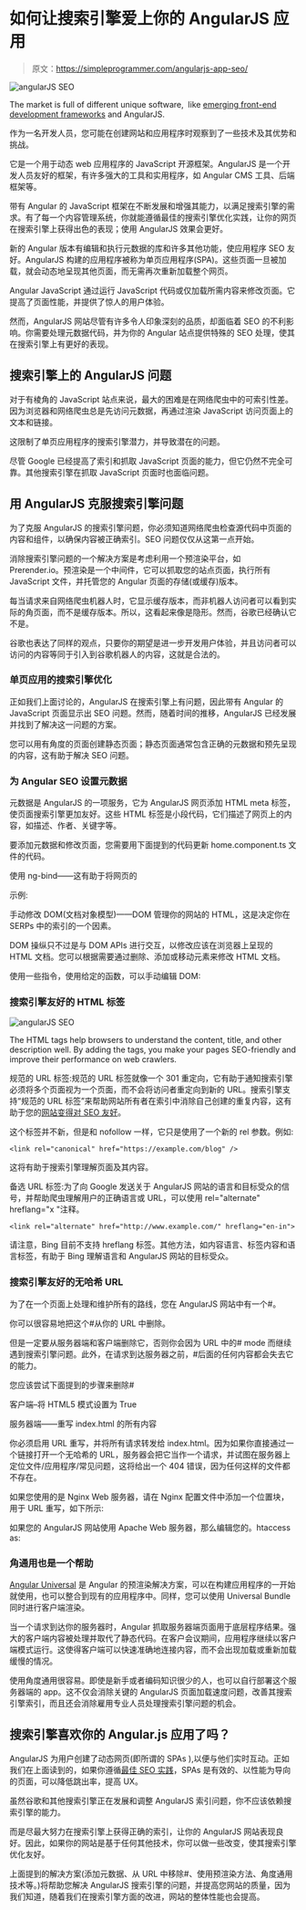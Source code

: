# 如何让搜索引擎爱上你的 AngularJS 应用

> 原文：<https://simpleprogrammer.com/angularjs-app-seo/>

![angularJS SEO](img/14443eddbf3ccb49dcee8a05c11c7111.png)

The market is full of different unique software,  like [emerging front-end development frameworks](https://simpleprogrammer.com/top-10-emerging-front-end-frameworks/) and AngularJS.

作为一名开发人员，您可能在创建网站和应用程序时观察到了一些技术及其优势和挑战。

它是一个用于动态 web 应用程序的 JavaScript 开源框架。AngularJS 是一个开发人员友好的框架，有许多强大的工具和实用程序，如 Angular CMS 工具、后端框架等。

带有 Angular 的 JavaScript 框架在不断发展和增强其能力，以满足搜索引擎的需求。有了每一个内容管理系统，你就能遵循最佳的搜索引擎优化实践，让你的网页在搜索引擎上获得出色的表现；使用 AngularJS 效果会更好。

新的 Angular 版本有编辑和执行元数据的库和许多其他功能，使应用程序 SEO 友好。AngularJS 构建的应用程序被称为单页应用程序(SPA)。这些页面一旦被加载，就会动态地呈现其他页面，而无需再次重新加载整个网页。

Angular JavaScript 通过运行 JavaScript 代码或仅加载所需内容来修改页面。它提高了页面性能，并提供了惊人的用户体验。

然而，AngularJS 网站尽管有许多令人印象深刻的品质，却面临着 SEO 的不利影响。你需要处理元数据代码，并为你的 Angular 站点提供特殊的 SEO 处理，使其在搜索引擎上有更好的表现。

## 搜索引擎上的 AngularJS 问题

对于有棱角的 JavaScript 站点来说，最大的困难是在网络爬虫中的可索引性差。因为浏览器和网络爬虫总是先访问元数据，再通过渲染 JavaScript 访问页面上的文本和链接。

这限制了单页应用程序的搜索引擎潜力，并导致潜在的问题。

尽管 Google 已经提高了索引和抓取 JavaScript 页面的能力，但它仍然不完全可靠。其他搜索引擎在抓取 JavaScript 页面时也面临问题。

## 用 AngularJS 克服搜索引擎问题

为了克服 AngularJS 的搜索引擎问题，你必须知道网络爬虫检查源代码中页面的内容和组件，以确保内容被正确索引。SEO 问题仅仅从这第一点开始。

消除搜索引擎问题的一个解决方案是考虑利用一个预渲染平台，如 Prerender.io。预渲染是一个中间件，它可以抓取您的站点页面，执行所有 JavaScript 文件，并托管您的 Angular 页面的存储(或缓存)版本。

每当请求来自网络爬虫机器人时，它显示缓存版本，而非机器人访问者可以看到实际的角页面，而不是缓存版本。所以，这看起来像是隐形。然而，谷歌已经确认它不是。

谷歌也表达了同样的观点，只要你的期望是进一步开发用户体验，并且访问者可以访问的内容等同于引入到谷歌机器人的内容，这就是合法的。

### 单页应用的搜索引擎优化

正如我们上面讨论的，AngularJS 在搜索引擎上有问题，因此带有 Angular 的 JavaScript 页面显示出 SEO 问题。然而，随着时间的推移，AngularJS 已经发展并找到了解决这一问题的方案。

您可以用有角度的页面创建静态页面；静态页面通常包含正确的元数据和预先呈现的内容，这有助于解决 SEO 问题。

### 为 Angular SEO 设置元数据

元数据是 AngularJS 的一项服务，它为 AngularJS 网页添加 HTML meta 标签，使页面搜索引擎更加友好。这些 HTML 标签是小段代码，它们描述了网页上的内容，如描述、作者、关键字等。

要添加元数据和修改页面，您需要用下面提到的代码更新 home.component.ts 文件的代码。

使用 ng-bind——这有助于将网页的<title>与 AngularJS 中的任何动态变量绑定。</title>

示例:

手动修改 DOM(文档对象模型)——DOM 管理你的网站的 HTML，这是决定你在 SERPs 中的索引的一个因素。

DOM 操纵只不过是与 DOM APIs 进行交互，以修改应该在浏览器上呈现的 HTML 文档。您可以根据需要通过删除、添加或移动元素来修改 HTML 文档。

使用一些指令，使用给定的函数，可以手动编辑 DOM:

### 搜索引擎友好的 HTML 标签

![angularJS SEO](img/08fa944ec098bef35113d9102328015e.png)

The HTML tags help browsers to understand the content, title, and other description well. By adding the tags, you make your pages SEO-friendly and improve their performance on web crawlers.

规范的 URL 标签:规范的 URL 标签就像一个 301 重定向，它有助于通知搜索引擎必须将多个页面视为一个页面，而不会将访问者重定向到新的 URL。搜索引擎支持“规范的 URL 标签”来帮助网站所有者在索引中消除自己创建的重复内容，这有助于您的[网站变得对 SEO 友好](https://simpleprogrammer.com/building-seo-friendly-web-app/)。

这个标签并不新，但是和 nofollow 一样，它只是使用了一个新的 rel 参数。例如:

`<link rel="canonical" href="https://example.com/blog" />`

这将有助于搜索引擎理解页面及其内容。

备选 URL 标签:为了向 Google 发送关于 AngularJS 网站的语言和目标受众的信号，并帮助爬虫理解用户的正确语言或 URL，可以使用 rel="alternate" hreflang="x "注释。

`<link rel="alternate" href="http://www.example.com/" hreflang="en-in">`

请注意，Bing 目前不支持 hreflang 标签。其他方法，如内容语言、标签内容和语言标签，有助于 Bing 理解语言和 AngularJS 网站的目标受众。

### 搜索引擎友好的无哈希 URL

为了在一个页面上处理和维护所有的路线，您在 AngularJS 网站中有一个#。

你可以很容易地把这个#从你的 URL 中删除。

但是一定要从服务器端和客户端删除它，否则你会因为 URL 中的# mode 而继续遇到搜索引擎问题。此外，在请求到达服务器之前，#后面的任何内容都会失去它的能力。

您应该尝试下面提到的步骤来删除#

客户端–将 HTML5 模式设置为 True

服务器端——重写 index.html 的所有内容

你必须启用 URL 重写，并将所有请求转发给 index.html。因为如果你直接通过一个链接打开一个无哈希的 URL，服务器会把它当作一个请求，并试图在服务器上定位文件/应用程序/常见问题，这将给出一个 404 错误，因为任何这样的文件都不存在。

如果您使用的是 Nginx Web 服务器，请在 Nginx 配置文件中添加一个位置块，用于 URL 重写，如下所示:

如果您的 AngularJS 网站使用 Apache Web 服务器，那么编辑您的。htaccess as:

### 角通用也是一个帮助

[Angular Universal](https://github.com/angular/universal) 是 Angular 的预渲染解决方案，可以在构建应用程序的一开始就使用，也可以整合到现有的应用程序中。同样，您可以使用 Universal Bundle 同时进行客户端渲染。

当一个请求到达你的服务器时，Angular 抓取服务器端页面用于底层程序结果。强大的客户端内容被处理并取代了静态代码。在客户会议期间，应用程序继续以客户端模式运行。这使得客户端可以快速准确地连接内容，而不会出现加载或重新加载缓慢的情况。

使用角度通用很容易。即使是新手或者编码知识很少的人，也可以自行部署这个服务器端的 app。这不仅会消除关键的 AngularJS 页面加载速度问题，改善其搜索引擎索引，而且还会消除雇用专业人员处理搜索引擎问题的机会。

## 搜索引擎喜欢你的 Angular.js 应用了吗？

AngularJS 为用户创建了动态网页(即所谓的 SPAs ),以便与他们实时互动。正如我们在上面读到的，如果你遵循[最佳 SEO 实践](https://www.skynettechnologies.com/blog/ecommerce-website-seo)，SPAs 是有效的、以性能为导向的页面，可以降低跳出率，提高 UX。

虽然谷歌和其他搜索引擎正在发展和调整 AngularJS 索引问题，你不应该依赖搜索引擎的能力。

而是尽最大努力在搜索引擎上获得正确的索引，让你的 AngularJS 网站表现良好。因此，如果你的网站是基于任何其他技术，你可以做一些改变，使其搜索引擎优化友好。

上面提到的解决方案(添加元数据、从 URL 中移除#、使用预渲染方法、角度通用技术等。)将帮助您解决 AngularJS 搜索引擎的问题，并提高您网站的质量，因为我们知道，随着我们在搜索引擎方面的改进，网站的整体性能也会提高。